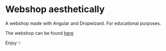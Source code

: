 # Webshop aesthetically

A webshop made with Angular and Dropwizard. For educational purposes.

The webshop can be found [here](loes-app.eu)

Enjoy :sparkles:
